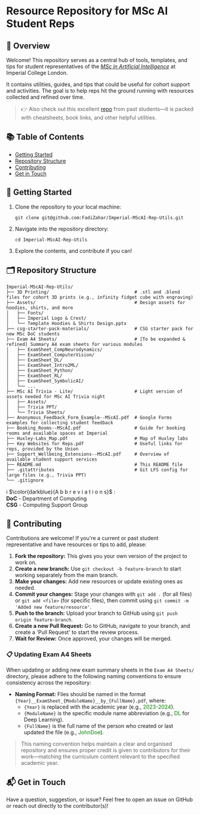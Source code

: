 # **Resource Repository for MSc AI Student Reps**

## 🧭 Overview

Welcome! This repository serves as a central hub of tools, templates, and tips for student representatives of the [*MSc in Artificial Intelligence*](https://www.imperial.ac.uk/computing/prospective-students/courses/pg/mai/) at Imperial College London. 

It contains utilities, guides, and tips that could be useful for cohort support and activities. The goal is to help reps hit the ground running with resources collected and refined over time.

> 👉 Also check out this excellent [repo](https://github.com/harrygcoppock/ImperialMScAIUtils) from past students—it is packed with cheatsheets, book links, and other helpful utilities.


## 📚 Table of Contents

- <a href="#getting-started">Getting Started</a>
- <a href="#repository-structure">Repository Structure</a>
- <a href="#contributing">Contributing</a>
- <a href="#get-in-touch">Get in Touch</a>


<h2 id="getting-started">🚀 Getting Started</h2>

1. Clone the repository to your local machine:
    ```
    git clone git@github.com:FadiZahar/Imperial-MScAI-Rep-Utils.git
    ```
2. Navigate into the repository directory:
    ```
    cd Imperial-MScAI-Rep-Utils
    ```
3. Explore the contents, and contribute if you can!

<h2 id="repository-structure">🗂 Repository Structure</h2>

```
Imperial-MScAI-Rep-Utils/
├── 3D Printing/                                # .stl and .blend files for cohort 3D prints (e.g., infinity fidget cube with engraving)
├── Assets/                                     # Design assets for hoodies, shirts, and more
│   ├── Fonts/
│   ├── Imperial Logo & Crest/                              
│   └── Template Hoodies & Shirts Design.pptx     
├── csg-starter-pack-materials/                 # CSG starter pack for new MSc DoC students          
├── Exam A4 Sheets/                             # [To be expanded & refined] Summary A4 exam sheets for various modules
│   ├── ExamSheet_CompNeurodynamics/ 
│   ├── ExamSheet_ComputerVision/ 
│   ├── ExamSheet_DL/ 
│   ├── ExamSheet_Intro2ML/ 
│   ├── ExamSheet_Python/   
│   ├── ExamSheet_RL/                            
│   ├── ExamSheet_SymbolicAI/ 
│   └── ...
├── MSc AI Trivia - Lite/                       # Light version of assets needed for MSc AI Trivia night
│   ├── Assets/  
│   ├── Trivia PPT/ 
│   └── Trivia Sheets/
├── Anonymous_Feedback_Form_Example--MScAI.pdf  # Google Forms examples for collecting student feedback
├── Booking_Rooms--MScAI.pdf                    # Guide for booking rooms and available spaces at Imperial
├── Huxley-Labs_Map.pdf                         # Map of Huxley labs
├── Key Websites for Reps.pdf                   # Useful links for reps, provided by the Union
├── Support_Wellbeing_Extensions--MScAI.pdf     # Overview of available student support services
├── README.md                                   # This README file
├── .gitattributes                              # Git LFS config for large files (e.g., Trivia PPT)
└── .gitignore                                  
```

ℹ️ $\color{darkblue}{A b b r e v i a t i o n s}$ :  
**DoC** - Department of Computing  
**CSG** - Computing Support Group


<h2 id="contributing">🤝 Contributing</h2>
Contributions are welcome! If you're a current or past student representative and have resources or tips to add, please: 

<br>

1. **Fork the repository:** This gives you your own version of the project to work on.
2. **Create a new branch:** Use `git checkout -b feature-branch` to start working separately from the main branch.
3. **Make your changes:** Add new resources or update existing ones as needed.
4. **Commit your changes:** Stage your changes with `git add .` (for all files) or `git add <file>` (for specific files), then commit using `git commit -m 'Added new feature/resource'`.
5. **Push to the branch:** Upload your branch to GitHub using `git push origin feature-branch`.
6. **Create a new Pull Request:** Go to GitHub, navigate to your branch, and create a 'Pull Request' to start the review process.
7. **Wait for Review:** Once approved, your changes will be merged.


### 📋 Updating Exam A4 Sheets
When updating or adding new exam summary sheets in the `Exam A4 Sheets/` directory, please adhere to the following naming conventions to ensure consistency across the repository:

- **Naming Format:** Files should be named in the format `{Year}__ExamSheet_{ModuleName}__by_{FullName}.pdf`, where:
  - `{Year}` is replaced with the academic year (e.g., <span style="color: green;">2023-2024</span>).
  - `{ModuleName}` is the specific module name abbreviation (e.g., <span style="color: green;">DL</span> for Deep Learning).
  - `{FullName}` is the full name of the person who created or last updated the file (e.g., <span style="color: green;">JohnDoe</span>).

>This naming convention helps maintain a clear and organised repository and ensures proper credit is given to contributors for their work—matching the curriculum content relevant to the specified academic year. 


<h2 id="get-in-touch">📬 Get in Touch</h2>
Have a question, suggestion, or issue?
Feel free to open an issue on GitHub or reach out directly to the contributor(s)!


